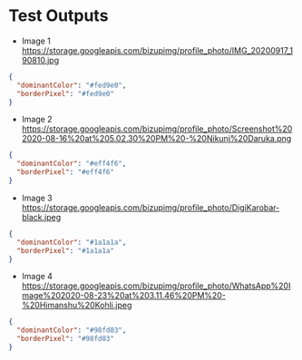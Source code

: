 # Test Outputs

- Image 1
  https://storage.googleapis.com/bizupimg/profile_photo/IMG_20200917_190810.jpg

```json
{
  "dominantColor": "#fed9e0",
  "borderPixel": "#fed9e0"
}
```

- Image 2
  https://storage.googleapis.com/bizupimg/profile_photo/Screenshot%202020-08-16%20at%205.02.30%20PM%20-%20Nikunj%20Daruka.png

```json
{
  "dominantColor": "#eff4f6",
  "borderPixel": "#eff4f6"
}
```

- Image 3
  https://storage.googleapis.com/bizupimg/profile_photo/DigiKarobar-black.jpeg

```json
{
  "dominantColor": "#1a1a1a",
  "borderPixel": "#1a1a1a"
}
```

- Image 4
  https://storage.googleapis.com/bizupimg/profile_photo/WhatsApp%20Image%202020-08-23%20at%203.11.46%20PM%20-%20Himanshu%20Kohli.jpeg

```json
{
  "dominantColor": "#98fd03",
  "borderPixel": "#98fd03"
}
```
